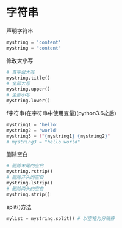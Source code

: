 # 字符串

声明字符串

```python
mystring = 'content'
mystring = "content"
```

修改大小写

```python
# 首字母大写
mystring.title()
# 全部大写
mystring.upper()
# 全部小写
mystring.lower()
```

f字符串(在字符串中使用变量)(python3.6之后)

```python
mystring1 = 'hello'
mystring2 = 'world'
mystring3 = f"{mystring1} {mystring2}"
# mystring3 = "hello world"
```

删除空白

```python
# 删除末尾的空白
mystring.rstrip()
# 删除开头的空白
mystring.lstrip()
# 删除两头的空白
mystring.strip()
```

split()方法

```python
mylist = mystring.split() # 以空格为分隔符
```

